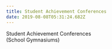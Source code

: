```yaml
---
title: Student Achievement Conferences
date: 2019-08-08T05:31:24.682Z
---
```

Student Achievement Conferences  
(School Gymnasiums)
